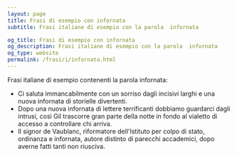 ```yaml
---
layout: page
title: Frasi di esempio con infornata 
subtitle: Frasi italiane di esempio con la parola  infornata

og_title: Frasi di esempio con infornata 
og_description: Frasi italiane di esempio con la parola  infornata
og_type: website
permalink: /frasi/i/infornata.html
---
```


Frasi italiane di esempio contenenti la parola infornata:


- Ci saluta immancabilmente con un sorriso dagli incisivi larghi e una nuova infornata di storielle divertenti.
- Dopo una nuova infornata di lettere terrificanti dobbiamo guardarci dagli intrusi, così Gil trascorre gran parte della notte in fondo al vialetto di accesso a controllare chi arriva.
- Il signor de Vaublanc, riformatore dell'Istituto per colpo di stato, ordinanza e infornata, autore distinto di parecchi accademici, dopo averne fatti tanti non riusciva.
